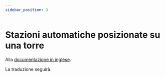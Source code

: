 ```yaml
---
sidebar_position: 3
---
```


# Stazioni automatiche posizionate su una torre

Alla [documentazione in inglese](https://opendatadocs.meteoswiss.ch/a-data-groundbased/a3-automatic-tower-stations).

La traduzione seguirà.
